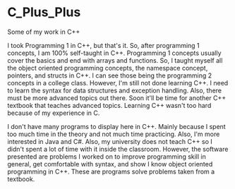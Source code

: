 # C_Plus_Plus
Some of my work in C++


I took Programming 1 in C++, but that's it. So, after programming 1 concepts, I am 100% self-taught in C++. Programming 1 concepts usually
cover the basics and end with arrays and functions. So, I taught myself all the object oriented programming concepts, the namespace concept, pointers, and structs in C++. I can see those being the programming 2 concepts in a college class. However, I'm still not done learning C++. I need to learn the syntax for data structures and exception handling. Also, there must be more advanced topics out there. Soon it'll be time for another C++ textbook that teaches advanced topics. Learning C++ wasn't too hard because of my experience in C.

I don't have many programs to display here in C++. Mainly because I spent too much time in the theory and not much time practicing. Also, I'm more interested in Java and C#. Also, my university does not teach C++ so I didn't spent a lot of time with it inside the classroom. However, the software presented are problems I worked on to improve programming skill in general, get comfortable with syntax, and show I know object oriented programming in C++. These are programs solve problems taken from a textbook.

